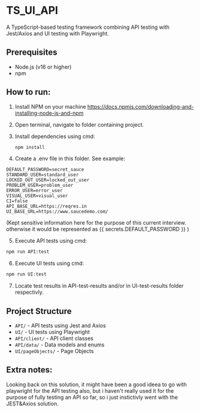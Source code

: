 # TS_UI_API

A TypeScript-based testing framework combining API testing with Jest/Axios and UI testing with Playwright.

## Prerequisites
- Node.js (v16 or higher)
- npm

## How to run:
1. Install NPM on your machine
https://docs.npmjs.com/downloading-and-installing-node-js-and-npm

2. Open terminal, navigate to folder containing project.

3. Install dependencies using cmd:
   ```bash
   npm install
   ```

4. Create a .env file in this folder. See example:
```
DEFAULT_PASSWORD=secret_sauce
STANDARD_USER=standard_user
LOCKED_OUT_USER=locked_out_user
PROBLEM_USER=problem_user
ERROR_USER=error_user
VISUAL_USER=visual_user
CI=false
API_BASE_URL=https://reqres.in
UI_BASE_URL=https://www.saucedemo.com/
```
(Kept sensitive information here for the purpose of this current interview. otherwise it would be represented as {{ secrets.DEFAULT_PASSWORD }} )

5. Execute API tests using cmd:
```bash
npm run API:test
```

6. Execute UI tests using cmd:
```bash
npm run UI:test
```

7. Locate test results in API-test-results and/or in UI-test-results folder respectivly.

## Project Structure
- `API/` - API tests using Jest and Axios
- `UI/` - UI tests using Playwright  
- `API/client/` - API client classes
- `API/data/` - Data models and enums
- `UI/pageObjects/` - Page Objects


## Extra notes:
Looking back on this solution, it might have been a good ideea to go with playwright for the API testing also, but i haven't really used it for the purpose of fully testing an API so far, so i just instictivly went with the JEST&Axios solution.